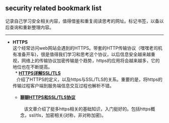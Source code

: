 ## security related bookmark list <br>
记录自己学习安全相关内容，值得借鉴和重复阅读思考的网址。标记书签，以备以后查询和重新整理内容。<br>

---
  * **HTTPS**<br>
  这个经常访问web网站会遇到的HTTPS。带套的HTTP传输协议（嘿嘿老司机有准备开车)，很是值得我们学习和思考这个协议，以后信息安全越来越重视，网络上的传输协议加密传输是个趋势，https的应用将会越来越多，它的地位也在不断提高。<br>
    * **[HTTPS详解SSL/TLS](http://www.haomou.net/2014/08/30/2014_https/)**<br>
    介绍了HTTPS的定义，以及https与SSL/TLS的关系。重要的是，将https的传输过程客户端到服务端信息交互过程也解析不错。<br>
    <br>
    * **[聊聊HTTPS和SSL/TLS协议](http://www.techug.com/post/https-ssl-tls.html)** <br>   
    该文章介绍了挺多https相关的基础知识，入门挺好的。包括https概念，ssl/tls，加密相关(对称，非对称加密)。
